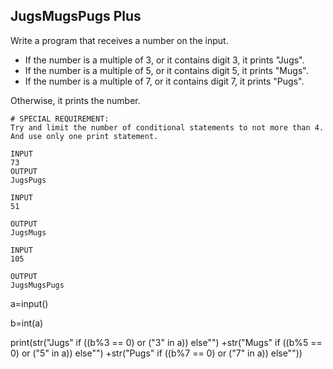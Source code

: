 ## JugsMugsPugs Plus
Write a program that receives a number on the input.

  - If the number is a multiple of 3, or it contains digit 3, it prints "Jugs". 
  - If the number is a multiple of 5, or it contains digit 5, it prints "Mugs".
  - If the number is a multiple of 7, or it contains digit 7, it prints "Pugs".

Otherwise, it prints the number.

```
# SPECIAL REQUIREMENT: 
Try and limit the number of conditional statements to not more than 4. And use only one print statement.

```

```
INPUT 
73 
OUTPUT
JugsPugs
```

```
INPUT 
51  

OUTPUT
JugsMugs
```

```
INPUT 
105

OUTPUT 
JugsMugsPugs
```

a=input()

b=int(a)

print(str("Jugs" if ((b%3 == 0) or ("3" in a)) else"") +str("Mugs" if ((b%5 == 0) or ("5" in a)) else"") +str("Pugs" if ((b%7 == 0) or ("7" in a)) else""))
